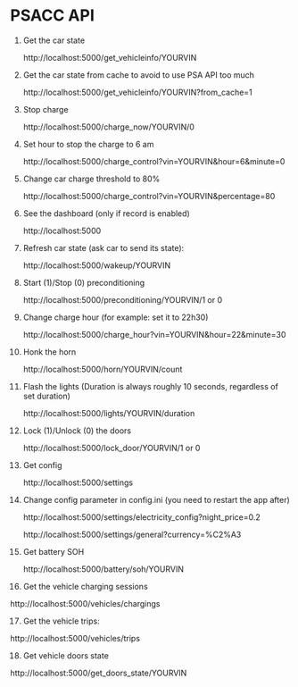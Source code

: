 # PSACC API
1. Get the car state
    
   http://localhost:5000/get_vehicleinfo/YOURVIN

2. Get the car state from cache to avoid to use PSA API too much

   http://localhost:5000/get_vehicleinfo/YOURVIN?from_cache=1

3. Stop charge

   http://localhost:5000/charge_now/YOURVIN/0

4. Set hour to stop the charge to 6 am

   http://localhost:5000/charge_control?vin=YOURVIN&hour=6&minute=0 

5. Change car charge threshold to 80%

   http://localhost:5000/charge_control?vin=YOURVIN&percentage=80 

6. See the dashboard (only if record is enabled)

   http://localhost:5000

7. Refresh car state (ask car to send its state):

   http://localhost:5000/wakeup/YOURVIN

8. Start (1)/Stop (0) preconditioning

   http://localhost:5000/preconditioning/YOURVIN/1 or 0

9. Change charge hour (for example: set it to 22h30)

   http://localhost:5000/charge_hour?vin=YOURVIN&hour=22&minute=30

10. Honk the horn

    http://localhost:5000/horn/YOURVIN/count

11. Flash the lights (Duration is always roughly 10 seconds, regardless of set duration)

    http://localhost:5000/lights/YOURVIN/duration

12. Lock (1)/Unlock (0) the doors
   
    http://localhost:5000/lock_door/YOURVIN/1 or 0

13. Get config

    http://localhost:5000/settings

14. Change config parameter in config.ini (you need to restart the app after)

    http://localhost:5000/settings/electricity_config?night_price=0.2

    http://localhost:5000/settings/general?currency=%C2%A3

15. Get battery SOH

    http://localhost:5000/battery/soh/YOURVIN

16. Get the vehicle charging sessions
   
   http://localhost:5000/vehicles/chargings

17. Get the vehicle trips:
   
   http://localhost:5000/vehicles/trips

18. Get vehicle doors state

   http://localhost:5000/get_doors_state/YOURVIN